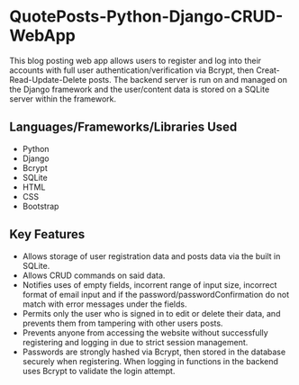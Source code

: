 # QuotePosts-Python-Django-CRUD-WebApp

This blog posting web app allows users to register and log into their accounts with full user authentication/verification via Bcrypt, then Creat-Read-Update-Delete posts. The backend server is run on and managed on the Django framework and the user/content data is stored on a SQLite server within the framework.

## Languages/Frameworks/Libraries Used

* Python
* Django
* Bcrypt
* SQLite
* HTML
* CSS
* Bootstrap

## Key Features

* Allows storage of user registration data and posts data via the built in SQLite.
* Allows CRUD commands on said data.
* Notifies uses of empty fields, incorrent range of input size, incorrect format of email input and if the password/passwordConfirmation do not match with error messages under the fields.
* Permits only the user who is signed in to edit or delete their data, and prevents them from tampering with other users posts.
* Prevents anyone from accessing the website without successfully registering and logging in due to strict session management.
* Passwords are strongly hashed via Bcrypt, then stored in the database securely when registering. When logging in functions in the backend uses Bcrypt to validate the login attempt.


